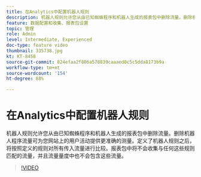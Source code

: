 ```yaml
---
title: 在Analytics中配置机器人规则
description: 机器人规则允许您从由已知蜘蛛程序和机器人生成的报表包中删除流量。删除机器人程序流量可为您网站上的用户活动提供更准确的测量。定义了机器人规则之后，将按照定义的规则对所有传入流量进行比较。报表包中将不会收集与任何这些规则匹配的流量，并且流量量度中也不会包含这些流量。
feature: 数据配置和收集、报表包设置
topic: 管理
role: Admin
level: Intermediate, Experienced
doc-type: feature video
thumbnail: 335738.jpg
kt: KT-8458
source-git-commit: 824efaa2f806a578839caaaed0c5c5dda8173b9a
workflow-type: tm+mt
source-wordcount: '154'
ht-degree: 88%

---
```



# 在Analytics中配置机器人规则

机器人规则允许您从由已知蜘蛛程序和机器人生成的报表包中删除流量。删除机器人程序流量可为您网站上的用户活动提供更准确的测量。定义了机器人规则之后，将按照定义的规则对所有传入流量进行比较。报表包中将不会收集与任何这些规则匹配的流量，并且流量量度中也不会包含这些流量。

>[!VIDEO](https://video.tv.adobe.com/v/335738/?quality=12&learn=on)